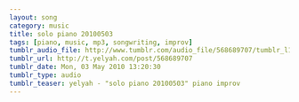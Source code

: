 ```yaml
---
layout: song
category: music
title: solo piano 20100503
tags: [piano, music, mp3, songwriting, improv]
tumblr_audio_file: http://www.tumblr.com/audio_file/568689707/tumblr_l1uwa6xmV51qzo4ep
tumblr_url: http://t.yelyah.com/post/568689707
tumblr_date: Mon, 03 May 2010 13:20:30
tumblr_type: audio
tumblr_teaser: yelyah - "solo piano 20100503" piano improv
---
```

